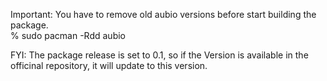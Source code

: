 
Important: You have to remove old aubio versions before start building the package.  
% sudo pacman -Rdd aubio   
   

FYI: The package release is set to 0.1, so if the Version is available in the officinal repository, it will update to this version.  
